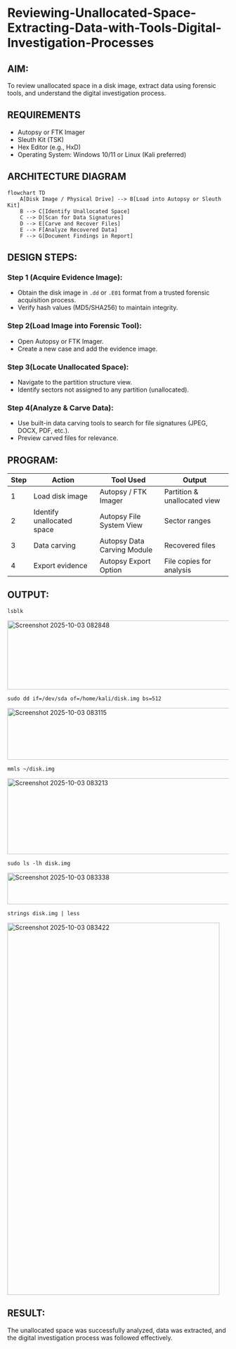 # Reviewing-Unallocated-Space-Extracting-Data-with-Tools-Digital-Investigation-Processes
## AIM:
To review unallocated space in a disk image, extract data using forensic tools, and understand the digital investigation process.
## REQUIREMENTS
- Autopsy or FTK Imager
- Sleuth Kit (TSK)
- Hex Editor (e.g., HxD)
- Operating System: Windows 10/11 or Linux (Kali preferred)
## ARCHITECTURE DIAGRAM
```mermaid
flowchart TD
    A[Disk Image / Physical Drive] --> B[Load into Autopsy or Sleuth Kit]
    B --> C[Identify Unallocated Space]
    C --> D[Scan for Data Signatures]
    D --> E[Carve and Recover Files]
    E --> F[Analyze Recovered Data]
    F --> G[Document Findings in Report]
```
## DESIGN STEPS:
### Step 1 (Acquire Evidence Image):
- Obtain the disk image in ```.dd``` or ```.E01``` format from a trusted forensic acquisition process.
- Verify hash values (MD5/SHA256) to maintain integrity.

### Step 2(Load Image into Forensic Tool):
- Open Autopsy or FTK Imager.
- Create a new case and add the evidence image.

### Step 3(Locate Unallocated Space):
- Navigate to the partition structure view.
- Identify sectors not assigned to any partition (unallocated).
### Step 4(Analyze & Carve Data):
- Use built-in data carving tools to search for file signatures (JPEG, DOCX, PDF, etc.).
- Preview carved files for relevance.
  
## PROGRAM:
| Step | Action                     | Tool Used                   | Output                       |
| ---- | -------------------------- | --------------------------- | ---------------------------- |
| 1    | Load disk image            | Autopsy / FTK Imager        | Partition & unallocated view |
| 2    | Identify unallocated space | Autopsy File System View    | Sector ranges                |
| 3    | Data carving               | Autopsy Data Carving Module | Recovered files              |
| 4    | Export evidence            | Autopsy Export Option       | File copies for analysis     |


## OUTPUT:

```
lsblk
```

<img width="527" height="157" alt="Screenshot 2025-10-03 082848" src="https://github.com/user-attachments/assets/0db6fdc5-1eca-4942-b213-4545274b5770" />


```
sudo dd if=/dev/sda of=/home/kali/disk.img bs=512
```

<img width="678" height="118" alt="Screenshot 2025-10-03 083115" src="https://github.com/user-attachments/assets/3b855026-eca6-4464-b6f7-d7c0ae8acf40" />


```
mmls ~/disk.img
```

<img width="682" height="173" alt="Screenshot 2025-10-03 083213" src="https://github.com/user-attachments/assets/a0bc11fc-b214-40db-b909-87c8865db0ce" />

```
sudo ls -lh disk.img
```

<img width="511" height="72" alt="Screenshot 2025-10-03 083338" src="https://github.com/user-attachments/assets/2f26c273-65f2-450e-b08e-9117586ad135" />

```
strings disk.img | less
```
<img width="483" height="847" alt="Screenshot 2025-10-03 083422" src="https://github.com/user-attachments/assets/8d3eddf0-4ddc-4886-b908-002ed570a562" />


## RESULT:
The unallocated space was successfully analyzed, data was extracted, and the digital investigation process was followed effectively.

